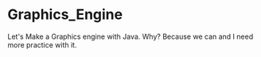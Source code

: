 Graphics_Engine
===============

Let's Make a Graphics engine with Java.
Why?
Because we can and I need more practice with it.